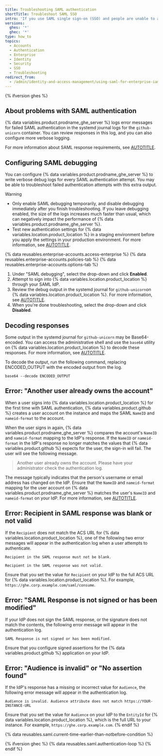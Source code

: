 ```yaml
---
title: Troubleshooting SAML authentication
shortTitle: Troubleshoot SAML SSO
intro: 'If you use SAML single sign-on (SSO) and people are unable to authenticate to access {% data variables.product.github %}, you can troubleshoot the problem.'
versions:
  ghes: '*'
  ghec: '*'
type: how_to
topics:
  - Accounts
  - Authentication
  - Enterprise
  - Identity
  - Security
  - SSO
  - Troubleshooting
redirect_from:
  - /admin/identity-and-access-management/using-saml-for-enterprise-iam/troubleshooting-saml-authentication
---
```


{% ifversion ghes %}

## About problems with SAML authentication

{% data variables.product.prodname_ghe_server %} logs error messages for failed SAML authentication in the systemd journal logs for the `github-unicorn` container. You can review responses in this log, and you can also configure more verbose logging.

For more information about SAML response requirements, see [AUTOTITLE](/admin/identity-and-access-management/using-saml-for-enterprise-iam/saml-configuration-reference#saml-response-requirements).

## Configuring SAML debugging

You can configure {% data variables.product.prodname_ghe_server %} to write verbose debug logs for every SAML authentication attempt. You may be able to troubleshoot failed authentication attempts with this extra output.

> [!WARNING]
> * Only enable SAML debugging temporarily, and disable debugging immediately after you finish troubleshooting. If you leave debugging enabled, the size of the logs increases much faster than usual, which can negatively impact the performance of {% data variables.product.prodname_ghe_server %}.
> * Test new authentication settings for {% data variables.location.product_location %} in a staging environment before you apply the settings in your production environment. For more information, see [AUTOTITLE](/admin/installation/setting-up-a-github-enterprise-server-instance/setting-up-a-staging-instance).

{% data reusables.enterprise-accounts.access-enterprise %}
{% data reusables.enterprise-accounts.policies-tab %}
{% data reusables.enterprise-accounts.options-tab %}
1. Under "SAML debugging", select the drop-down and click **Enabled**.
1. Attempt to sign into {% data variables.location.product_location %} through your SAML IdP.
1. Review the debug output in the systemd journal for `github-unicorn`on {% data variables.location.product_location %}. For more information, see [AUTOTITLE](/admin/monitoring-and-managing-your-instance/monitoring-your-instance/about-system-logs#system-logs-in-the-systemd-journal-for-github-enterprise-server).
1. When you're done troubleshooting, select the drop-down and click **Disabled**.

## Decoding responses

Some output in the systemd journal for `github-unicorn` may be Base64-encoded. You can access the administrative shell and use the `base64` utility on {% data variables.location.product_location %} to decode these responses. For more information, see [AUTOTITLE](/admin/configuration/configuring-your-enterprise/accessing-the-administrative-shell-ssh).

To decode the output, run the following command, replacing ENCODED_OUTPUT with the encoded output from the log.

```shell
base64 --decode ENCODED_OUTPUT
```

## Error: "Another user already owns the account"

When a user signs into {% data variables.location.product_location %} for the first time with SAML authentication, {% data variables.product.github %} creates a user account on the instance and maps the SAML `NameID` and `nameid-format` to the account.

When the user signs in again, {% data variables.product.prodname_ghe_server %} compares the account's `NameID` and `nameid-format` mapping to the IdP's response. If the `NameID` or `nameid-format` in the IdP's response no longer matches the values that {% data variables.product.github %} expects for the user, the sign-in will fail. The user will see the following message.

> Another user already owns the account. Please have your administrator check the authentication log.

The message typically indicates that the person's username or email address has changed on the IdP. Ensure that the `NameID` and `nameid-format` mapping for the user account on {% data variables.product.prodname_ghe_server %} matches the user's `NameID` and `nameid-format` on your IdP. For more information, see [AUTOTITLE](/admin/identity-and-access-management/using-saml-for-enterprise-iam/updating-a-users-saml-nameid).

## Error: Recipient in SAML response was blank or not valid

If the `Recipient` does not match the ACS URL for {% data variables.location.product_location %}, one of the following two error messages will appear in the authentication log when a user attempts to authenticate.

```text
Recipient in the SAML response must not be blank.
```

```text
Recipient in the SAML response was not valid.
```

Ensure that you set the value for `Recipient` on your IdP to the full ACS URL for {% data variables.location.product_location %}. For example, `https://ghe.corp.example.com/saml/consume`.

## Error: "SAML Response is not signed or has been modified"

If your IdP does not sign the SAML response, or the signature does not match the contents, the following error message will appear in the authentication log.

```text
SAML Response is not signed or has been modified.
```

Ensure that you configure signed assertions for the {% data variables.product.github %} application on your IdP.

## Error: "Audience is invalid" or "No assertion found"

If the IdP's response has a missing or incorrect value for `Audience`, the following error message will appear in the authentication log.

```text
Audience is invalid. Audience attribute does not match https://YOUR-INSTANCE-URL
```

Ensure that you set the value for `Audience` on your IdP to the `EntityId` for {% data variables.location.product_location %}, which is the full URL to your instance. For example, `https://ghe.corp.example.com`.
{% endif %}

{% data reusables.saml.current-time-earlier-than-notbefore-condition %}

{% ifversion ghec %}
{% data reusables.saml.authentication-loop %}
{% endif %}
